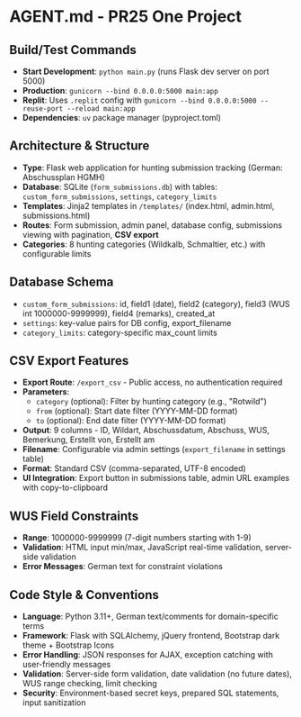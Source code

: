 # AGENT.md - PR25 One Project

## Build/Test Commands
- **Start Development**: `python main.py` (runs Flask dev server on port 5000)
- **Production**: `gunicorn --bind 0.0.0.0:5000 main:app` 
- **Replit**: Uses `.replit` config with `gunicorn --bind 0.0.0.0:5000 --reuse-port --reload main:app`
- **Dependencies**: `uv` package manager (pyproject.toml)

## Architecture & Structure
- **Type**: Flask web application for hunting submission tracking (German: Abschussplan HGMH)
- **Database**: SQLite (`form_submissions.db`) with tables: `custom_form_submissions`, `settings`, `category_limits`
- **Templates**: Jinja2 templates in `/templates/` (index.html, admin.html, submissions.html)
- **Routes**: Form submission, admin panel, database config, submissions viewing with pagination, **CSV export**
- **Categories**: 8 hunting categories (Wildkalb, Schmaltier, etc.) with configurable limits

## Database Schema
- `custom_form_submissions`: id, field1 (date), field2 (category), field3 (WUS int 1000000-9999999), field4 (remarks), created_at
- `settings`: key-value pairs for DB config, export_filename
- `category_limits`: category-specific max_count limits

## CSV Export Features
- **Export Route**: `/export_csv` - Public access, no authentication required
- **Parameters**: 
  - `category` (optional): Filter by hunting category (e.g., "Rotwild")
  - `from` (optional): Start date filter (YYYY-MM-DD format)
  - `to` (optional): End date filter (YYYY-MM-DD format)
- **Output**: 9 columns - ID, Wildart, Abschussdatum, Abschuss, WUS, Bemerkung, Erstellt von, Erstellt am
- **Filename**: Configurable via admin settings (`export_filename` in settings table)
- **Format**: Standard CSV (comma-separated, UTF-8 encoded)
- **UI Integration**: Export button in submissions table, admin URL examples with copy-to-clipboard

## WUS Field Constraints
- **Range**: 1000000-9999999 (7-digit numbers starting with 1-9)
- **Validation**: HTML input min/max, JavaScript real-time validation, server-side validation
- **Error Messages**: German text for constraint violations

## Code Style & Conventions
- **Language**: Python 3.11+, German text/comments for domain-specific terms
- **Framework**: Flask with SQLAlchemy, jQuery frontend, Bootstrap dark theme + Bootstrap Icons
- **Error Handling**: JSON responses for AJAX, exception catching with user-friendly messages
- **Validation**: Server-side form validation, date validation (no future dates), WUS range checking, limit checking
- **Security**: Environment-based secret keys, prepared SQL statements, input sanitization
